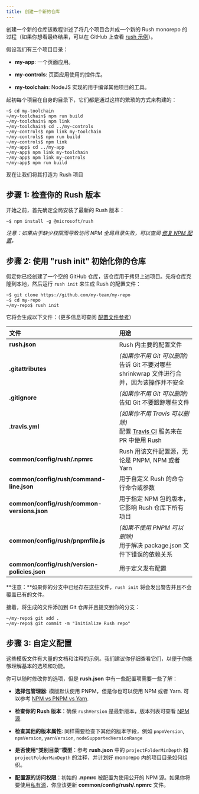 ```yaml
---
title: 创建一个新的仓库
---
```


创建一个新的仓库该教程讲述了将几个项目合并成一个新的 Rush monorepo 的过程（如果你想看最终结果，可以在 GitHub 上查看 [rush 示例](https://github.com/microsoft/rush-example)）。

假设我们有三个项目目录：

- **my-app**: 一个页面应用。

- **my-controls**: 页面应用使用的控件库。

- **my-toolchain**: NodeJS 实现的用于编译其他项目的工具。

起初每个项目在自身的目录下，它们都是通过这样的繁琐的方式来构建的：

```
~$ cd my-toolchain
~/my-toolchain$ npm run build
~/my-toolchain$ npm link
~/my-toolchain$ cd ../my-controls
~/my-controls$ npm link my-toolchain
~/my-controls$ npm run build
~/my-controls$ npm link
~/my-app$ cd ../my-app
~/my-app$ npm link my-toolchain
~/my-app$ npm link my-controls
~/my-app$ npm run build
```

现在让我们将其打造为 Rush 项目

## 步骤 1: 检查你的 Rush 版本

开始之前，首先确定全局安装了最新的 Rush 版本：

```
~$ npm install -g @microsoft/rush
```

_注意：如果由于缺少权限而导致访问 NPM 全局目录失败，可以查阅 [修复 NPM 配置](https://docs.npmjs.com/getting-started/fixing-npm-permissions)。_

## 步骤 2: 使用 "rush init" 初始化你的仓库

假定你已经创建了一个空的 GitHub 仓库，该仓库用于拷贝上述项目。先将仓库克隆到本地，然后运行 `rush init` 来生成 Rush 的配置文件：

```
~$ git clone https://github.com/my-team/my-repo
~$ cd my-repo
~/my-repo$ rush init
```

它将会生成以下文件：（更多信息可查阅 [配置文件参考](../../advanced/config_files)）

| 文件                                         | 用途                                                                                                 |
| :------------------------------------------- | :--------------------------------------------------------------------------------------------------- |
| **rush.json**                                | Rush 内主要的配置文件                                                                                |
| **.gitattributes**                           | _(如果你不用 Git 可以删除)_ <br/>告诉 Git 不要对哪些 shrinkwrap 文件进行合并，因为该操作并不安全     |
| **.gitignore**                               | _(如果你不用 Git 可以删除)_ <br/>告知 Git 不要跟踪哪些文件                                           |
| **.travis.yml**                              | _(如果你不用 Travis 可以删除)_ <br/>配置 [Travis CI](https://travis-ci.com/) 服务来在 PR 中使用 Rush |
| **common/config/rush/.npmrc**                | Rush 用该文件配置源，无论是 PNPM, NPM 或者 Yarn                                                      |
| **common/config/rush/command-line.json**     | 用于自定义 Rush 的命令行命令或参数                                                                   |
| **common/config/rush/common-versions.json**  | 用于指定 NPM 包的版本，它影响 Rush 仓库下所有项目                                                    |
| **common/config/rush/pnpmfile.js**           | _(如果不使用 PNPM 可以删除)_ <br/>用于解决 package.json 文件下错误的依赖关系                         |
| **common/config/rush/version-policies.json** | 用于定义发布配置                                                                                     |

**注意：**如果你的分支中已经存在这些文件，`rush init` 将会发出警告并且不会覆盖已有的文件。

接着，将生成的文件添加到 Git 仓库并且提交到你的分支：

```
~/my-repo$ git add .
~/my-repo$ git commit -m "Initialize Rush repo"
```

## 步骤 3: 自定义配置

这些模版文件有大量的文档和注释的示例。我们建议你仔细查看它们，以便于你能够理解基本的选项和功能。

你可以随时修改你的选项，但是 **rush.json** 中有一些配置项需要一些了解：

- **选择包管理器**: 模版默认使用 PNPM，但是你也可以使用 NPM 或者 Yarn. 可以参考 [NPM vs PNPM vs Yarn](../../maintainer/package_managers).

- **检查你的 Rush 版本**：确保 `rushVersion` 是最新版本，版本列表可查看 [NPM 源](https://www.npmjs.com/package/@microsoft/rush).

- **检查其他的版本属性**: 同样需要检查下其他的版本字段，例如 `pnpmVersion`, `npmVersion`, `yarnVersion`, `nodeSupportedVersionRange`

- **是否使用“类别目录”模型**：参考 **rush.json** 中的 `projectFolderMinDepth` 和 `projectFolderMaxDepth` 的注释，并计划好 monorepo 内的项目目录如何组织。

- **配置源的访问权限**：初始的 **.npmrc** 被配置为使用公开的 NPM 源。如果你将要使用[私有源](../../maintainer/npm_registry_auth)，你应该更新 **common/config/rush/.npmrc** 文件。
